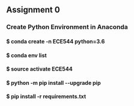 ## Assignment 0

### Create Python Environment in Anaconda

#### $ conda create -n ECE544 python=3.6

#### $ conda env list

#### $ source activate ECE544

#### $ python -m pip install --upgrade pip

#### $ pip install -r requirements.txt




